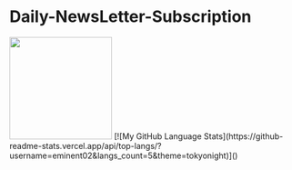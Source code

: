 # Daily-NewsLetter-Subscription

<img height="180em" src="https://github-readme-stats.vercel.app/api?username=eminent02&show_icons=true&hide_border=true&&count_private=true&include_all_commits=true" />
[![My GitHub Language Stats](https://github-readme-stats.vercel.app/api/top-langs/?username=eminent02&langs_count=5&theme=tokyonight)]()

